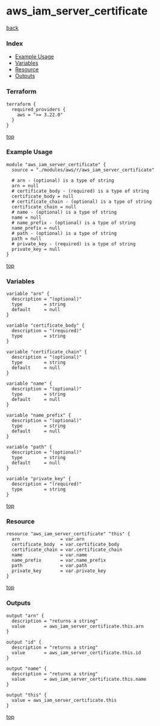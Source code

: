# aws_iam_server_certificate
[back](../aws.md)
### Index
- [Example Usage](#example-usage)
- [Variables](#variables)
- [Resource](#resource)
- [Outputs](#outputs)
### Terraform
```hcl
terraform {
  required_providers {
    aws = ">= 3.22.0"
  }
}
```
[top](#index)
### Example Usage
```hcl
module "aws_iam_server_certificate" {
  source = "./modules/aws/r/aws_iam_server_certificate"

  # arn - (optional) is a type of string
  arn = null
  # certificate_body - (required) is a type of string
  certificate_body = null
  # certificate_chain - (optional) is a type of string
  certificate_chain = null
  # name - (optional) is a type of string
  name = null
  # name_prefix - (optional) is a type of string
  name_prefix = null
  # path - (optional) is a type of string
  path = null
  # private_key - (required) is a type of string
  private_key = null
}
```
[top](#index)
### Variables
```hcl
variable "arn" {
  description = "(optional)"
  type        = string
  default     = null
}

variable "certificate_body" {
  description = "(required)"
  type        = string
}

variable "certificate_chain" {
  description = "(optional)"
  type        = string
  default     = null
}

variable "name" {
  description = "(optional)"
  type        = string
  default     = null
}

variable "name_prefix" {
  description = "(optional)"
  type        = string
  default     = null
}

variable "path" {
  description = "(optional)"
  type        = string
  default     = null
}

variable "private_key" {
  description = "(required)"
  type        = string
}
```
[top](#index)

### Resource
```hcl
resource "aws_iam_server_certificate" "this" {
  arn               = var.arn
  certificate_body  = var.certificate_body
  certificate_chain = var.certificate_chain
  name              = var.name
  name_prefix       = var.name_prefix
  path              = var.path
  private_key       = var.private_key
}
```
[top](#index)
### Outputs
```hcl
output "arn" {
  description = "returns a string"
  value       = aws_iam_server_certificate.this.arn
}

output "id" {
  description = "returns a string"
  value       = aws_iam_server_certificate.this.id
}

output "name" {
  description = "returns a string"
  value       = aws_iam_server_certificate.this.name
}

output "this" {
  value = aws_iam_server_certificate.this
}
```
[top](#index)
